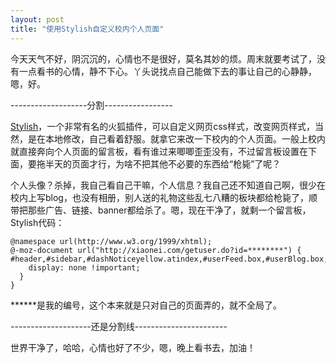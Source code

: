 ```yaml
---
layout: post
title: "使用Stylish自定义校内个人页面"
---
```


今天天气不好，阴沉沉的，心情也不是很好，莫名其妙的烦。周末就要考试了，没有一点看书的心情，静不下心。丫头说找点自己能做下去的事让自己的心静静，嗯，好。

-------------------分割-----------------

[Stylish](https://addons.mozilla.org/en-US/firefox/addon/2108)，一个非常有名的火狐插件，可以自定义网页css样式，改变网页样式，当然，是在本地修改，自己看着舒服。就拿它来改一下校内的个人页面。一般上校内就直接奔向个人页面的留言板，看有谁过来唧唧歪歪没有，不过留言板设置在下面，要拖半天的页面才行，为啥不把其他不必要的东西给“枪毙”了呢？

个人头像？杀掉，我自己看自己干嘛，个人信息？我自己还不知道自己啊，很少在校内上写blog，也没有相册，别人送的礼物这些乱七八糟的板块都给枪毙了，顺带把那些广告、链接、banner都给杀了。嗯，现在干净了，就剩一个留言板，Stylish代码：

```
@namespace url(http://www.w3.org/1999/xhtml);
@-moz-document url("http://xiaonei.com/getuser.do?id=********") {
#header,#sidebar,#dashNoticeyellow.atindex,#userFeed.box,#userBlog.box,#userStatus.box,#giftBox.box,#userAccount.box,#userProfile.box,#userRelations,#welcome,#permalink,#footer{
    display: none !important;
  }
}
```

******是我的编号，这个本来就是只对自己的页面弄的，就不全局了。

--------------------还是分割线-----------------------

世界干净了，哈哈，心情也好了不少，嗯，晚上看书去，加油！
